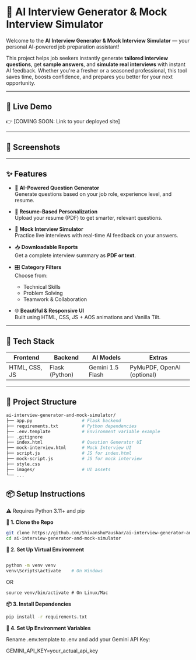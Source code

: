 # 🤖 AI Interview Generator & Mock Interview Simulator

Welcome to the **AI Interview Generator & Mock Interview Simulator** — your personal AI-powered job preparation assistant!

This project helps job seekers instantly generate **tailored interview questions**, get **sample answers**, and **simulate real interviews** with instant AI feedback. Whether you're a fresher or a seasoned professional, this tool saves time, boosts confidence, and prepares you better for your next opportunity.

---

## 🚀 Live Demo

👉 [COMING SOON: Link to your deployed site]

---

## 📸 Screenshots

<!-- Screenshot 1: Homepage with generator form -->
<!-- Screenshot 2: Mock Interview question-answer flow -->
<!-- Screenshot 3: Feedback and download summary -->

---

## ✨ Features

- 🔎 **AI-Powered Question Generator**  
  Generate questions based on your job role, experience level, and resume.

- 📄 **Resume-Based Personalization**  
  Upload your resume (PDF) to get smarter, relevant questions.

- 💬 **Mock Interview Simulator**  
  Practice live interviews with real-time AI feedback on your answers.

- 📥 **Downloadable Reports**  
  Get a complete interview summary as **PDF or text**.

- 🎛️ **Category Filters**  
  Choose from:
  - Technical Skills  
  - Problem Solving  
  - Teamwork & Collaboration

- 🌐 **Beautiful & Responsive UI**  
  Built using HTML, CSS, JS + AOS animations and Vanilla Tilt.

---

## 🧠 Tech Stack

| Frontend       | Backend       | AI Models        | Extras              |
|----------------|----------------|------------------|----------------------|
| HTML, CSS, JS  | Flask (Python) | Gemini 1.5 Flash | PyMuPDF, OpenAI (optional) |

---

## 📂 Project Structure

```bash
ai-interview-generator-and-mock-simulator/
├── app.py                   # Flask backend
├── requirements.txt         # Python dependencies
├── .env.template            # Environment variable example
├── .gitignore
├── index.html               # Question Generator UI
├── mock-interview.html      # Mock Interview UI
├── script.js                # JS for index.html
├── mock-script.js           # JS for mock interview
├── style.css
├── images/                  # UI assets
└── ...
```
## 📦 Setup Instructions

⚠️ Requires Python 3.11+ and pip

**🔧 1. Clone the Repo**
```bash
git clone https://github.com/ShivanshuPauskar/ai-interview-generator-and-mock-simulator.git
cd ai-interview-generator-and-mock-simulator
```
**🧪 2. Set Up Virtual Environment**

```bash

python -m venv venv
venv\Scripts\activate    # On Windows
```
 OR
```
source venv/bin/activate # On Linux/Mac
```
**📦 3. Install Dependencies**

```bash
pip install -r requirements.txt
```
**🔑 4. Set Up Environment Variables**

Rename .env.template to .env and add your Gemini API Key:

GEMINI_API_KEY=your_actual_api_key
